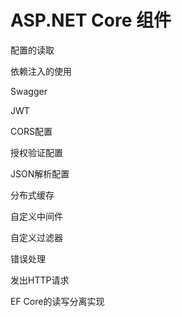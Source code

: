 # ASP.NET Core 组件

配置的读取

依赖注入的使用

Swagger

JWT

CORS配置

授权验证配置

JSON解析配置

分布式缓存

自定义中间件

自定义过滤器

错误处理

发出HTTP请求

EF Core的读写分离实现
